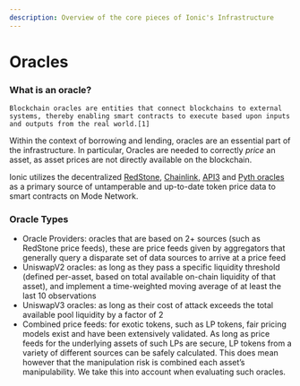 ```yaml
---
description: Overview of the core pieces of Ionic's Infrastructure
---
```


# Oracles

### What is an oracle?

```
Blockchain oracles are entities that connect blockchains to external systems, thereby enabling smart contracts to execute based upon inputs and outputs from the real world.[1]
```

Within the context of borrowing and lending, oracles are an essential part of the infrastructure. In particular, Oracles are needed to correctly _price_ an asset, as asset prices are not directly available on the blockchain.

Ionic utilizes the decentralized [RedStone](https://redstone.finance/), [Chainlink](https://chain.link), [API3](https://api3.org) and [Pyth oracles](https://pyth.network/) as a primary source of untamperable and up-to-date token price data to smart contracts on Mode Network.

### Oracle Types

* Oracle Providers: oracles that are based on 2+ sources (such as RedStone price feeds), these are price feeds given by aggregators that generally query a disparate set of data sources to arrive at a price feed
* UniswapV2 oracles: as long as they pass a specific liquidity threshold (defined per-asset, based on total available on-chain liquidity of that asset), and implement a time-weighted moving average of at least the last 10 observations
* UniswapV3 oracles: as long as their cost of attack exceeds the total available pool liquidity by a factor of 2
* Combined price feeds: for exotic tokens, such as LP tokens, fair pricing models exist and have been extensively validated. As long as price feeds for the underlying assets of such LPs are secure, LP tokens from a variety of different sources can be safely calculated. This does mean however that the manipulation risk is combined each asset’s manipulability. We take this into account when evaluating such oracles.
